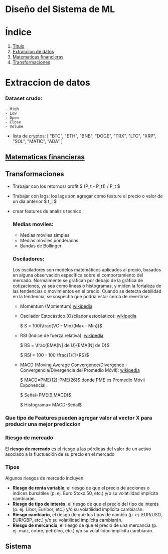 # Diseño del Sistema de ML

# Índice
1. [Titulo](#diseño-del-sistema-de-ml)
2. [Extraccion de datos](#extraccion-de-datos)
3. [Matematicas financieras](#matematicas-financieras)
4. [Transformaciones](#transformaciones)

# Extraccion de datos
### Dataset crudo:
    - High
    - Low
    - Open
    - Close
    - Volume

- lista de cryptos: [
    "BTC",
    "ETH",
    "BNB",
    "DOGE",
    "TRX",
    "LTC",
    "XRP",
    "SOL",
    "MATIC",
    "ADA"
]    

## [Matematicas financieras](https://es.wikipedia.org/wiki/Matem%C3%A1tica_financiera)

## Transformaciones

- Trabajar con los retornos/ profit
    $ (P_t - P_t1) / P_t $

- Trabajar con lags:
    los lags son agregar como feature el precio o valor de un dia anterior $ t_i $

- crear features de analisis tecnico:
    ### Medias moviles:
    -  Medias móviles simples
    - Medias móviles ponderadas
    - Bandas de Bollinger 
    
    
    ### Osciladores:
    Los osciladores son modelos matemáticos aplicados al precio, basados en alguna observación específica sobre el comportamiento del mercado. Normalmente se grafican por debajo de la gráfica de cotizaciones, ya sea como líneas o histogramas, y miden la fortaleza de las tendencias o movimientos en el precio. Cuando se detecta debilidad en la tendencia, se sospecha que podría estar cerca de revertirse
    
    - Momentum (Momentum) [wikipedia](https://es.wikipedia.org/wiki/Momentum_(an%C3%A1lisis_t%C3%A9cnico))

    - Oscilador Estocástico (Oscilador estocástico): [wikipedia](https://es.wikipedia.org/wiki/Oscilador_estoc%C3%A1stico)

        $ S = 100(\frac{VC - Min}{Max - Min})$

    - RSI (Indice de fuerza relativa): [wikipedia](https://es.wikipedia.org/wiki/%C3%8Dndice_de_fuerza_relativa)
    
        $  RS = \frac{EMA[N] de U}{EMA[N] de D}$
    
        $ RSI = 100 - 100  \frac{1}{1+RS}$

    - MACD (Moving Average Convergence/Divergence - Convergencia/Divergencia del Promedio Móvil): [wikipedia]()

        $ MACD=PME(12)-PME(26)$ donde PME es Promedio Móvil Exponencial.

        $ Señal=PME(9,MACD)$

        $ Histograma= MACD-Señal$


### Que tipo de Features pueden agregar valor al vector X para producir una mejor prediccion


### Riesgo de mercado
El **riesgo de mercado** es el riesgo a las pérdidas del valor de un activo asociado a la fluctuación de su precio en el mercado

### Tipos
Algunos riesgos de mercado incluyen:

- **Riesgo de renta variable**, el riesgo de que el precio de acciones o índices bursátiles (p. ej. Euro Stoxx 50, etc.) y/o su volatilidad implícita cambiarán.
- **Riesgo de tipo de interés**, el riesgo de que el precio del tipo de interés (p. ej. Libor, Euribor, etc.) y/o su volatilidad implícita cambiarán.
- **Riesgo cambiario**, el riesgo de que los tipos de cambio (p. ej. EUR/USD, EUR/GBP, etc.) y/o su volatilidad implícita cambiarán.
- **Riesgo de mercancía**, el riesgo de que el precio de una mercancía (p. ej. maíz, cobre, petróleo, etc.) y/o su volatilidad implícita cambiarán.

## Sistema

```
